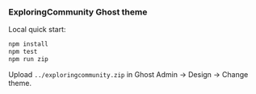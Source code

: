 ### ExploringCommunity Ghost theme

Local quick start:
```bash
npm install
npm test
npm run zip
```

Upload `../exploringcommunity.zip` in Ghost Admin → Design → Change theme.

